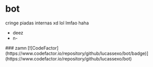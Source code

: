 # bot
cringe piadas internas xd lol lmfao haha

<ul>
  <li>deez</li>
  <li>n-</li>
</ul>
### zamn
[![CodeFactor](https://www.codefactor.io/repository/github/lucassexo/bot/badge)](https://www.codefactor.io/repository/github/lucassexo/bot)
